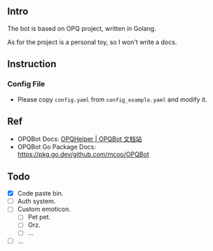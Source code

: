 ## Intro

The bot is based on OPQ project, written in Golang.

As for the project is a personal toy, so I won't write a docs.

## Instruction

### Config File

- Please copy `config.yaml` from `config_example.yaml` and modify it.

## Ref

- OPQBot Docs: [OPQHelper | OPQBot 文档站](https://docs.opqbot.com/)
- OPQBot Go Package Docs: https://pkg.go.dev/github.com/mcoo/OPQBot

## Todo

- [x] Code paste bin.
- [ ] Auth system.
- [ ] Custom emoticon.
  - [ ] Pet pet.
  - [ ] Orz.
  - [ ] ...
- [ ] ...
